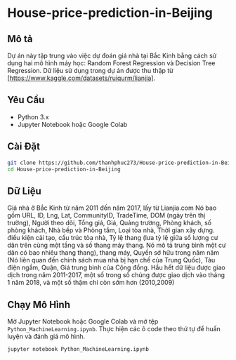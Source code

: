 # House-price-prediction-in-Beijing

## Mô tả

Dự án này tập trung vào việc dự đoán giá nhà tại Bắc Kinh bằng cách sử dụng hai mô hình máy học: Random Forest Regression và Decision Tree Regression. Dữ liệu sử dụng trong dự án được thu thập từ [https://www.kaggle.com/datasets/ruiqurm/lianjia].


## Yêu Cầu

- Python 3.x
- Jupyter Notebook hoặc Google Colab

## Cài Đặt
```bash
git clone https://github.com/thanhphuc273/House-price-prediction-in-Beijing.git
cd House-price-prediction-in-Beijing
```

## Dữ Liệu

Giá nhà ở Bắc Kinh từ năm 2011 đến năm 2017, lấy từ Lianjia.com
Nó bao gồm URL, ID, Lng, Lat, CommunityID, TradeTime, DOM (ngày trên thị trường), Người theo dõi, Tổng giá, Giá, Quảng trường, Phòng khách, số phòng khách, Nhà bếp và Phòng tắm, Loại tòa nhà, Thời gian xây dựng. điều kiện cải tạo, cấu trúc tòa nhà, Tỷ lệ thang (lưa tỷ lệ giữa số lượng cư dân trên cùng một tầng và số thang máy thang. Nó mô tả trung bình một cư dân có bao nhiêu thang thang), thang máy, Quyền sở hữu trong năm năm (Nó liên quan đến chính sách mua nhà bị hạn chế của Trung Quốc), Tàu điện ngầm, Quận, Giá trung bình của Cộng đồng.
Hầu hết dữ liệu được giao dịch trong năm 2011-2017, một số trong số chúng được giao dịch vào tháng 1 năm 2018, và một số thậm chí còn sớm hơn (2010,2009)

## Chạy Mô Hình

Mở Jupyter Notebook hoặc Google Colab và mở tệp `Python_MachineLearning.ipynb`. Thực hiện các ô code theo thứ tự để huấn luyện và đánh giá mô hình.

```bash
jupyter notebook Python_MachineLearning.ipynb
